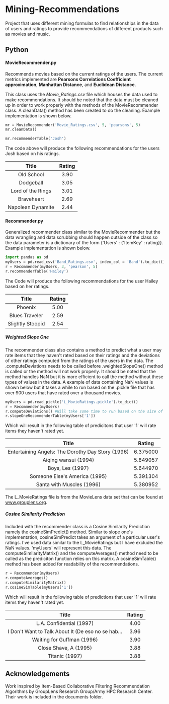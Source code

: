 # Mining-Recommendations
Project that uses different mining formulas to find relationships in the data of users and ratings to provide recommendations of different products such as movies and music. 

## Python
#### MovieRecommender.py
Recommends movies based on the current ratings of the users. The current metrics implemented are **Pearsons Correlations Coefficient approximation**, **Manhattan Distance**, and **Euclidean Distance**.

This class uses the *Movie_Ratings.csv* file which houses the data used to make recommendations. It should be noted that the data must be cleaned up in order to work properly with the methods of the MovieRecommender class. A cleanData() method has been created to do the cleaning. Example implementation is shown below.

```python
mr = MovieRecommender('Movie_Ratings.csv', 5, 'pearsons', 5)
mr.cleanData()

mr.recommenderTable('Josh')
```
The code above will produce the following recommendations for the users Josh based on his ratings.

|Title   |     Rating|
|:--------:|:-----------:|
|Old School          | 3.90|
|Dodgeball           | 3.05|
|Lord of the Rings   | 3.01|
|Braveheart          | 2.69|
|Napolean Dynamite   | 2.44|

#### Recommender.py
Generalized recommender class similar to the MovieRecommender but the data wrangling and data scrubbing should happen outside of the class so the data parameter is a dictionary of the form {'Users' : {'ItemKey' : rating}}. Example implementation is shown below.
```python
import pandas as pd
myUsers = pd.read_csv('Band_Ratings.csv', index_col = 'Band').to_dict()
r = Recommender(myUsers, 3, 'pearson', 5)
r.recommenderTable('Hailey')
```
The Code will produce the following recommendations for the user Hailey based on her ratings.
                 
|Title           |  Rating |
|:--------------:|:--------:|
|Phoenix          |  5.00 |
|Blues Traveler   |  2.59 |
|Slightly Stoopid |  2.54 |

##### Weighted Slope One
The recommender class also contains a method to predict what a user may rate items that they haven't rated based on their ratings and the deviations of other ratings computed from the ratings of the users in the data. The .computeDeviations needs to be called before .weightedSlopeOne() method is called or the method will not work properly. It should be noted that the method handles NaN but it is more efficient to call the method without these types of values in the data. A example of data containing NaN values is shown below but it takes a while to run based on the .pickle file that has over 900 users that have rated over a thousand movies.
```python
myUsers = pd.read_pickle('L_MovieRatings.pickle').to_dict()
r = Recommender(myUsers)
r.computeDeviations() #Will take some time to run based on the size of L_MovieRatings.pickle
r.slopeOneRecommenderTable(myUsers['1'])
```
Which will result in the following table of predicitons that user '1' will rate items they haven't rated yet.

|Title                                            |  Rating  |
|:-----------------------------------------------:|:--------:|                                                      
|Entertaining Angels: The Dorothy Day Story (1996)|  6.375000|
|Aiqing wansui (1994)                             |  5.849057|
|Boys, Les (1997)                                 |  5.644970|
|Someone Else's America (1995)                    |  5.391304|
|Santa with Muscles (1996)                        |  5.380952|

The L_MovieRatings file is from the MovieLens data set that can be found at www.grouplens.org.

##### Cosine Similarity Prediction
Included with the recommender class is a Cosine Similarity Prediction namely the cosineSimPredict() method. Similar to slope one's implementation, cosineSimPredict takes an argument of a particular user's ratings. I've used data similar to the L_MovieRatings but I have excluded the NaN values. 'myUsers' will represent this data. The computeSimilarityMatrix() and the computeAverages() method need to be called as the prediciton function relies on this matrix. A cosineSimTable() method has been added for readability of the recommendations.
```python
r = Recommender(myUsers)
r.computeAverages()
r.computeSimilarityMatrix()
r.cosineSimTable(myUsers['1'])
```
Which will result in the following table of predictions that user '1' will rate items they haven't rated yet.

|Title                                               |Rating|
|:--------------------------------------------------:|:----:|                                                 
|L.A. Confidential (1997)                            | 4.00 |
|I Don't Want to Talk About It (De eso no se hab...  | 3.96 |
|Waiting for Guffman (1996)                          | 3.90 |
|Close Shave, A (1995)                               | 3.88 |
|Titanic (1997)                                      | 3.88 |

## Acknowledgements
Work inspired by Item-Based Collaborative Filtering Recommendation Algorithms by GroupLens Research Group/Army HPC Research Center. Their work is included in the documents folder. 
